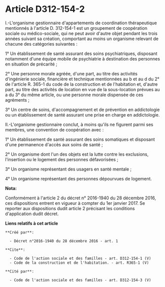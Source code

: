 # Article D312-154-2

I.-L'organisme gestionnaire d'appartements de coordination thérapeutique mentionnés à l'article D. 312-154-1 est un
groupement de coopération sociale ou médico-sociale, qui ne peut avoir d'autre objet pendant les trois années suivant sa
création, comportant au moins un organisme relevant de chacune des catégories suivantes : 

1° Un établissement de santé assurant des soins psychiatriques, disposant notamment d'une équipe mobile de psychiatrie à
destination des personnes en situation de précarité ; 

2° Une personne morale agréée, d'une part, au titre des activités d'ingénierie sociale, financière et technique mentionnées
au b et au d du 2° de l'article R. 365-1 du code de la construction et de l'habitation et, d'autre part, au titre des
activités de location en vue de la sous-location prévues au a du 3° du même article, ou une personne morale dispensée de ces
agréments ; 

3° Un centre de soins, d'accompagnement et de prévention en addictologie ou un établissement de santé assurant une prise en
charge en addictologie. 

II.-L'organisme gestionnaire conclut, à moins qu'ils ne figurent parmi ses membres, une convention de coopération avec : 

1° Un établissement de santé assurant des soins somatiques et disposant d'une permanence d'accès aux soins de santé ; 

2° Un organisme dont l'un des objets est la lutte contre les exclusions, l'insertion ou le logement des personnes
défavorisées ; 

3° Un organisme représentant des usagers en santé mentale ; 

4° Un organisme représentant des personnes dépourvues de logement.

**Nota:**

Conformément à l'article 2 du décret n° 2016-1940 du 28 décembre 2016, ces dispositions entrent en vigueur à compter du 1er
janvier 2017. Se reporter aux dispositions dudit article 2 précisant les conditions d'application dudit décret.

**Liens relatifs à cet article**

	**Créé par**:

	  - Décret n°2016-1940 du 28 décembre 2016 - art. 1

	**Cite**:

	  - Code de l'action sociale et des familles - art. D312-154-1 (V)
	  - Code de la construction et de l'habitation. - art. R365-1 (V)

	**Cité par**:

	  - Code de l'action sociale et des familles - art. D312-154-3 (V)
